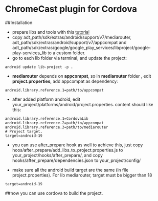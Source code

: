 ChromeCast plugin for Cordova
=========

##Installation

* prepare libs and tools with this [tutorial](https://github.com/googlecast/cast-android-tictactoe/blob/master/INSTALL_CAST_ECLIPSE.txt)
* copy adt_path/sdk/extras/android/support/v7/mediarouter, adt_path/sdk/extras/android/support/v7/appcompat and adt_path/sdk/extras/google/google_play_services/libproject/google-play-services_lib to a custom folder.
* go to each lib folder via terminal, and update the project:
```   
android update lib-project -p .
```
* **mediarouter** depends on **appcompat**, so in **mediarouter** folder , edit **project.properties**, add appcompat as dependency:
```
android.library.reference.1=path/to/appcompat
```
* after added platform android, edit your_project/platforms/android/project.properties. content should like this:
```
android.library.reference.1=CordovaLib
android.library.reference.2=path/to/appcompat
android.library.reference.3=path/to/mediarouter
# Project target.
target=android-19
```
* you can use after_prepare hook as well to achieve this, just copy  hoos/after_prepare/add_libs_to_project.properties.js to your_project/hooks/after_prepare/,
and copy hooks/after_prepare/dependencies.json to your_project/config/

* make sure all the android build target are the same (in file project.properties). For lib mediarouter, target must be bigger than 18
```
target=android-19
```
##now you can use cordova to build the project.

